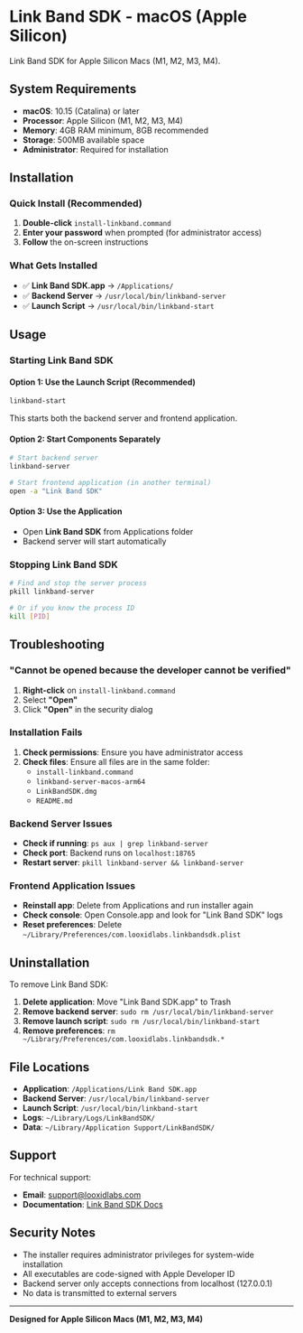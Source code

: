 # Link Band SDK - macOS (Apple Silicon)

Link Band SDK for Apple Silicon Macs (M1, M2, M3, M4).

## System Requirements

- **macOS**: 10.15 (Catalina) or later
- **Processor**: Apple Silicon (M1, M2, M3, M4)
- **Memory**: 4GB RAM minimum, 8GB recommended
- **Storage**: 500MB available space
- **Administrator**: Required for installation

## Installation

### Quick Install (Recommended)
1. **Double-click** `install-linkband.command`
2. **Enter your password** when prompted (for administrator access)
3. **Follow** the on-screen instructions

### What Gets Installed
- ✅ **Link Band SDK.app** → `/Applications/`
- ✅ **Backend Server** → `/usr/local/bin/linkband-server`
- ✅ **Launch Script** → `/usr/local/bin/linkband-start`

## Usage

### Starting Link Band SDK

#### Option 1: Use the Launch Script (Recommended)
```bash
linkband-start
```
This starts both the backend server and frontend application.

#### Option 2: Start Components Separately
```bash
# Start backend server
linkband-server

# Start frontend application (in another terminal)
open -a "Link Band SDK"
```

#### Option 3: Use the Application
- Open **Link Band SDK** from Applications folder
- Backend server will start automatically

### Stopping Link Band SDK
```bash
# Find and stop the server process
pkill linkband-server

# Or if you know the process ID
kill [PID]
```

## Troubleshooting

### "Cannot be opened because the developer cannot be verified"
1. **Right-click** on `install-linkband.command`
2. Select **"Open"**
3. Click **"Open"** in the security dialog

### Installation Fails
1. **Check permissions**: Ensure you have administrator access
2. **Check files**: Ensure all files are in the same folder:
   - `install-linkband.command`
   - `linkband-server-macos-arm64`
   - `LinkBandSDK.dmg`
   - `README.md`

### Backend Server Issues
- **Check if running**: `ps aux | grep linkband-server`
- **Check port**: Backend runs on `localhost:18765`
- **Restart server**: `pkill linkband-server && linkband-server`

### Frontend Application Issues
- **Reinstall app**: Delete from Applications and run installer again
- **Check console**: Open Console.app and look for "Link Band SDK" logs
- **Reset preferences**: Delete `~/Library/Preferences/com.looxidlabs.linkbandsdk.plist`

## Uninstallation

To remove Link Band SDK:
1. **Delete application**: Move "Link Band SDK.app" to Trash
2. **Remove backend server**: `sudo rm /usr/local/bin/linkband-server`
3. **Remove launch script**: `sudo rm /usr/local/bin/linkband-start`
4. **Remove preferences**: `rm ~/Library/Preferences/com.looxidlabs.linkbandsdk.*`

## File Locations

- **Application**: `/Applications/Link Band SDK.app`
- **Backend Server**: `/usr/local/bin/linkband-server`
- **Launch Script**: `/usr/local/bin/linkband-start`
- **Logs**: `~/Library/Logs/LinkBandSDK/`
- **Data**: `~/Library/Application Support/LinkBandSDK/`

## Support

For technical support:
- **Email**: support@looxidlabs.com
- **Documentation**: [Link Band SDK Docs](https://docs.looxidlabs.com)

## Security Notes

- The installer requires administrator privileges for system-wide installation
- All executables are code-signed with Apple Developer ID
- Backend server only accepts connections from localhost (127.0.0.1)
- No data is transmitted to external servers

---
**Designed for Apple Silicon Macs (M1, M2, M3, M4)** 